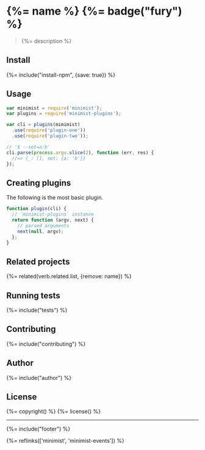 # {%= name %} {%= badge("fury") %}

> {%= description %}

## Install
{%= include("install-npm", {save: true}) %}

## Usage

```js
var minimist = require('minimist');
var plugins = require('minimist-plugins');

var cli = plugins(mimimist)
  .use(require('plugin-one'))
  .use(require('plugin-two'));

// '$ --set=a:b'
cli.parse(process.argv.slice(2), function (err, res) {
  //=> {_: [], set: {a: 'b'}}
});
```

## Creating plugins

The following is the most basic plugin.

```js
function plugin(cli) {
  // `minimist-plugins` instance
  return function (argv, next) {
    // parsed arguments
    next(null, argv);
  };
}
```

## Related projects
{%= related(verb.related.list, {remove: name}) %}  

## Running tests
{%= include("tests") %}

## Contributing
{%= include("contributing") %}

## Author
{%= include("author") %}

## License
{%= copyright() %}
{%= license() %}

***

{%= include("footer") %}

{%= reflinks(['minimist', 'minimist-events']) %}